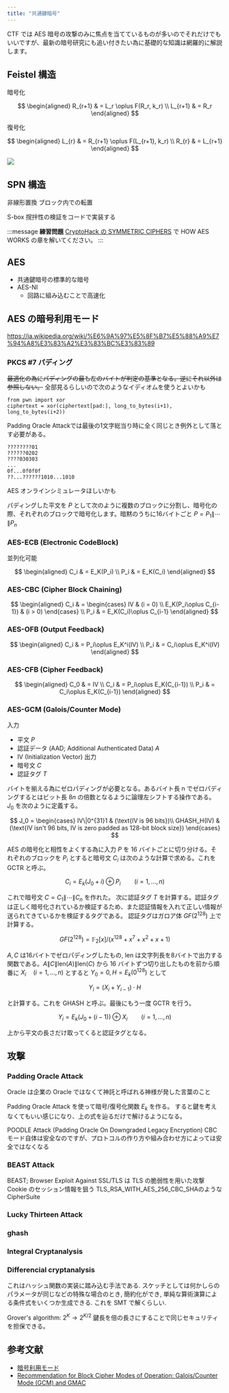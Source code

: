 ```yaml
---
title: "共通鍵暗号"
---
```


CTF では AES 暗号の攻撃のみに焦点を当てているものが多いのでそれだけでもいいですが、最新の暗号研究にも追い付きたい為に基礎的な知識は網羅的に解説します。

## Feistel 構造
暗号化

$$
\begin{aligned}
  R_{r+1} & = L_r \oplus F(R_r, k_r) \\
  L_{r+1} & = R_r
\end{aligned}
$$

復号化

$$
\begin{aligned}
  L_{r} & = R_{r+1} \oplus F(L_{r+1}, k_r) \\
  R_{r} & = L_{r+1}
\end{aligned}
$$

![](https://upload.wikimedia.org/wikipedia/commons/thumb/d/d2/Feistel.png/220px-Feistel.png)


## SPN 構造
非線形置換
ブロック内での転置

S-box
撹拌性の検証をコードで実装する

:::message
**練習問題**
[CryptoHack の SYMMETRIC CIPHERS](https://cryptohack.org/challenges/aes/) で HOW AES WORKS の章を解いてください。
:::

## AES
- 共通鍵暗号の標準的な暗号
- AES-NI
  - 回路に組み込むことで高速化

## AES の暗号利用モード
https://ja.wikipedia.org/wiki/%E6%9A%97%E5%8F%B7%E5%88%A9%E7%94%A8%E3%83%A2%E3%83%BC%E3%83%89

### PKCS #7 パディング
~~最適化の為にパディングの最も左のバイトが判定の基準となる。逆にそれ以外は参照しない。~~
全部見るらしいので次のようなイディオムを使うとよいかも

```
from pwn import xor
ciphertext = xor(ciphertext[pad:], long_to_bytes(i+1), long_to_bytes(i+2))
```

Padding Oracle Attackでは最後の1文字総当り時に全く同じとき例外として落とす必要がある。

```
????????01
??????0202
????030303
...
0f...0f0f0f
??...??????1010...1010
```

AES オンラインシミュレータほしいかも

パディングした平文を $P$ として次のように複数のブロックに分割し、暗号化の際、それぞれのブロックで暗号化します。暗黙のうちに16バイトごと
$P = P_1\|\cdots\|P_n$

### AES-ECB (Electronic CodeBlock)
並列化可能

$$
\begin{aligned}
C_i & = E_K(P_i) \\
P_i & = E_K(C_i)
\end{aligned}
$$

### AES-CBC (Cipher Block Chaining)

$$
\begin{aligned}
C_i & = \begin{cases}
  IV & (i = 0) \\
  E_K(P_i\oplus C_{i-1}) & (i > 0)
\end{cases} \\
P_i & = E_K(C_i)\oplus C_{i-1}
\end{aligned}
$$

### AES-OFB (Output Feedback)

$$
\begin{aligned}
  C_i & = P_i\oplus E_K^i(IV) \\
  P_i & = C_i\oplus E_K^i(IV)
\end{aligned}
$$

### AES-CFB (Cipher Feedback)

$$
\begin{aligned}
  C_0 & = IV \\
  C_i & = P_i\oplus E_K(C_{i-1}) \\
  P_i & = C_i\oplus E_K(C_{i-1})
\end{aligned}
$$

### AES-GCM (Galois/Counter Mode)

入力
- 平文 $P$
- 認証データ (AAD; Additional Authenticated Data) $A$
- IV (Initialization Vector)
出力
- 暗号文 $C$
- 認証タグ $T$

バイトを揃える為にゼロパディングが必要となる。あるバイト長 n でゼロパディングするとはビット長 $8n$ の倍数となるように論理左シフトする操作である。
$J_0$ を次のように定義する。

$$
J_0 = \begin{cases}
IV\|0^{31}1 & (\text{IV is 96 bits})\\
GHASH_H(IV) & (\text{IV isn't 96 bits, IV is zero padded as 128-bit block size})
\end{cases}
$$

AES の暗号化と相性をよくする為に入力 $P$ を 16 バイトごとに切り分ける。それぞれのブロックを $P_i$ とすると暗号文 $C_i$ は次のような計算で求める。これを GCTR と呼ぶ。

$$
C_i = E_k(J_0 + i) \oplus P_i \qquad (i = 1,\ldots,n)
$$

これで暗号文 $C = C_1\|\cdots\|C_n$ を作れた。
次に認証タグ $T$ を計算する。認証タグは正しく暗号化されているか検証するため、また認証情報を入れて正しい情報が送られてきているかを検証するタグである。
認証タグはガロア体 $GF(2^{128})$ 上で計算する。

$$
GF(2^{128}) = \mathbb{F}_2[x]/(x^{128} + x^7 + x^2 + x + 1)
$$

$A, C$ は16バイトでゼロパディングしたもの, $\mathrm{len}$ は文字列長を8バイトで出力する関数である。$A\|C\|\mathrm{len}(A)\|\mathrm{len}(C)$ から 16 バイトずつ切り出したものを前から順番に $X_i \quad (i = 1,\ldots,n)$ とすると $Y_0 = 0, H = E_k(0^{128})$ として

$$
Y_i = (X_i + Y_{i-1})\cdot H
$$

と計算する。これを GHASH と呼ぶ。最後にもう一度 GCTR を行う。

$$
Y_i = E_k(J_0 + (i - 1)) \oplus X_{i} \qquad (i = 1,\ldots,n)
$$

上から平文の長さだけ取ってくると認証タグとなる。

## 攻撃
### Padding Oracle Attack

Oracle は企業の Oracle ではなくて神託と呼ばれる神様が発した言葉のこと

Padding Oracle Attack を使って暗号/復号化関数 $E_k$ を作る。
すると鍵を考えなくてもいい感じになり、上の式を辿るだけで解けるようになる。

POODLE Attack (Padding Oracle On Downgraded Legacy Encryption) CBC モード自体は安全なのですが、プロトコルの作り方や組み合わせ方によっては安全ではなくなる

### BEAST Attack
BEAST; Browser Exploit Against SSL/TLS は TLS の脆弱性を用いた攻撃
Cookie のセッション情報を狙う
TLS_RSA_WITH_AES_256_CBC_SHAのようなCipherSuite

### Lucky Thirteen Attack
### ghash
### Integral Cryptanalysis
### Differencial cryptanalysis
これはハッシュ関数の実装に踏み込む手法である. スケッチとしては何かしらのパラメータが同じなどの特殊な場合のとき, 簡約化ができ, 単純な算術演算による条件式をいくつか生成できる. これを SMT で解くらしい.

Grover's algorithm: $2^{K}\to 2^{K/2}$
鍵長を倍の長さにすることで同じセキュリティを担保できる。

## 参考文献
- [暗号利用モード](https://ja.wikipedia.org/wiki/%E6%9A%97%E5%8F%B7%E5%88%A9%E7%94%A8%E3%83%A2%E3%83%BC%E3%83%89)
- [Recommendation for Block Cipher Modes of Operation: Galois/Counter Mode (GCM) and GMAC](https://nvlpubs.nist.gov/nistpubs/legacy/sp/nistspecialpublication800-38d.pdf)
